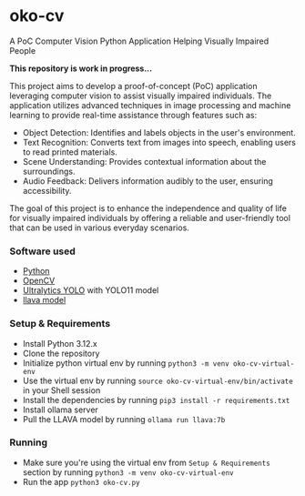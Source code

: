 # oko-cv
A PoC Computer Vision Python Application Helping Visually Impaired People

**This repository is work in progress...**

This project aims to develop a proof-of-concept (PoC) application leveraging computer vision to assist visually impaired individuals. 
The application utilizes advanced techniques in image processing and machine learning to provide real-time assistance through features such as:

- Object Detection: Identifies and labels objects in the user's environment.
- Text Recognition: Converts text from images into speech, enabling users to read printed materials.
- Scene Understanding: Provides contextual information about the surroundings.
- Audio Feedback: Delivers information audibly to the user, ensuring accessibility.


The goal of this project is to enhance the independence and quality of life for visually impaired individuals by offering a reliable and user-friendly tool that can be used in various everyday scenarios.

### Software used
- [Python](https://www.python.org)
- [OpenCV](https://opencv.org)
- [Ultralytics YOLO](https://github.com/ultralytics/ultralytics) with YOLO11 model
- [llava model](https://ollama.com/library/llava)

### Setup & Requirements
- Install Python 3.12.x
- Clone the repository
- Initialize python virtual env by running `python3 -m venv oko-cv-virtual-env`
- Use the virtual env by running `source oko-cv-virtual-env/bin/activate` in your Shell session
- Install the dependencies by running `pip3 install -r requirements.txt`
- Install ollama server
- Pull the LLAVA model by running `ollama run llava:7b`


### Running
- Make sure you're using the virtual env from `Setup & Requirements` section by running `python3 -m venv oko-cv-virtual-env`
- Run the app `python3 oko-cv.py`
